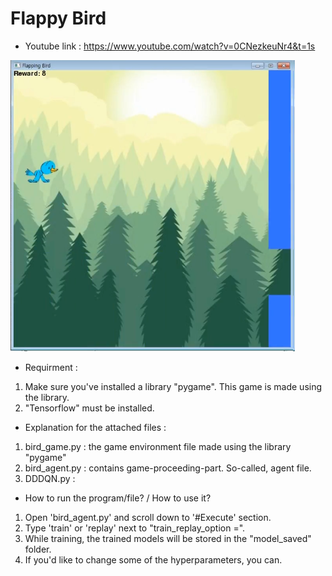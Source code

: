 # Flappy Bird
- Youtube link : https://www.youtube.com/watch?v=0CNezkeuNr4&t=1s
  
![alttext](https://github.com/danelee2601/Flappy-Bird-with-DDDQN/blob/master/images/Flappy_Bird%20game%20window.png)
  
- Requirment : 
1. Make sure you've installed a library "pygame". This game is made using the library.
2. "Tensorflow" must be installed.
  
  
- Explanation for the attached files :
1. bird_game.py : the game environment file made using the library "pygame"
2. bird_agent.py : contains game-proceeding-part. So-called, agent file.
3. DDDQN.py : 

- How to run the program/file? / How to use it?
1. Open 'bird_agent.py' and scroll down to '#Execute' section.
2. Type 'train' or 'replay' next to "train_replay_option =".
3. While training, the trained models will be stored in the "model_saved" folder.
4. If you'd like to change some of the hyperparameters, you can. 

